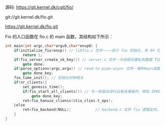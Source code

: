 
源码: https://git.kernel.dk/cgit/fio/

git://git.kernel.dk/fio.git

https://git.kernel.dk/fio.git


Fio 的入口函数在 fio.c 的 main 函数，其结构如下所示：

```cpp
int main(int argc,char*argvO,char*envp0) {
    if(initialize_fio(envp)) // libfio.c 文件————进行 fio 初始化，有 64 位对齐、大端小端模式、hash、文件锁等
        return 1;
    if(fio_server_create_sk_key()) // server.c 文件－为线程创建私有数据 TSD-
        goto done;
    if(parse_options(argc,argv)) // read-to-pipe-async 文件－解析main函数的参数
        goto done_key;
    fio_time_init(); // 初始化时钟相关
    if(nr_clients){
        set_genesis_time();
        if(fio_start_all_clients()) // 与一些驱动进行远程连接操作，例如 SPKD
            goto done_key;
        ret=fio_hanuie_clienis(&tio_cliei.t_ops);
    ｝else
        ret=fio_backend(NULL);           // backend.c 文件 fio 逻辑走向，开始处理问题
    }
}
```












